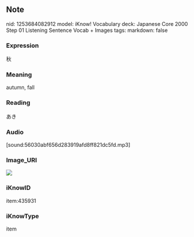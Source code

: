 ## Note
nid: 1253684082912
model: iKnow! Vocabulary
deck: Japanese Core 2000 Step 01 Listening Sentence Vocab + Images
tags: 
markdown: false

### Expression
秋

### Meaning
autumn, fall

### Reading
あき

### Audio
[sound:56030abf656d283919afd8ff821dc5fd.mp3]

### Image_URI
<!DOCTYPE html>
<title></title>
<img src="8aaf335c8d77bc1d44e163c96bf70f9d.jpg">



### iKnowID
item:435931

### iKnowType
item
